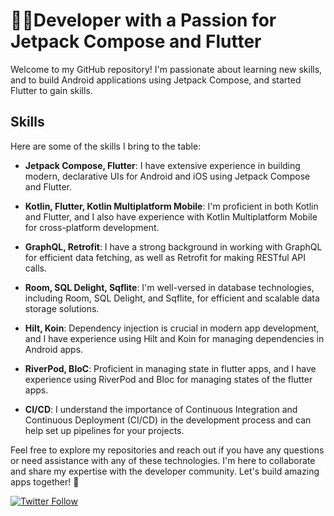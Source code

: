 # 👨‍💻Developer with a Passion for Jetpack Compose and Flutter

Welcome to my GitHub repository! I'm passionate about learning new skills, and to build Android applications using Jetpack Compose, and started Flutter to gain skills.

## Skills

Here are some of the skills I bring to the table:

- **Jetpack Compose, Flutter**: I have extensive experience in building modern, declarative UIs for Android and iOS using Jetpack Compose and Flutter.

- **Kotlin, Flutter, Kotlin Multiplatform Mobile**: I'm proficient in both Kotlin and Flutter, and I also have experience with Kotlin Multiplatform Mobile for cross-platform development.

- **GraphQL, Retrofit**: I have a strong background in working with GraphQL for efficient data fetching, as well as Retrofit for making RESTful API calls.

- **Room, SQL Delight, Sqflite**: I'm well-versed in database technologies, including Room, SQL Delight, and Sqflite, for efficient and scalable data storage solutions.

- **Hilt, Koin**: Dependency injection is crucial in modern app development, and I have experience using Hilt and Koin for managing dependencies in Android apps.

- **RiverPod, BloC**: Proficient in managing state in flutter apps, and I have experience using RiverPod and Bloc for managing states of the flutter apps.

- **CI/CD**: I understand the importance of Continuous Integration and Continuous Deployment (CI/CD) in the development process and can help set up pipelines for your projects.

Feel free to explore my repositories and reach out if you have any questions or need assistance with any of these technologies. I'm here to collaborate and share my expertise with the developer community. Let's build amazing apps together! 🚀

[![Twitter Follow](https://img.shields.io/twitter/follow/bhanitgaurav?style=social)](https://twitter.com/bhanitgaurav)
